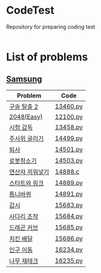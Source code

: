 # CodeTest

Repository for preparing coding test  
<br/>
# List of problems

## [Samsung](https://www.acmicpc.net/workbook/view/1152)
| Problem                                                 | Code                            |
| ------------------------------------------------------- | ------------------------------- |
| [구슬 탈출 2](https://www.acmicpc.net/problem/13460)      | [13460.py](./Python/13460.py)   |
| [2048(Easy)](https://www.acmicpc.net/problem/12100)     | [12100.py](./Python/12100.py)   |
| [시험 감독](https://www.acmicpc.net/problem/3190)         | [13458.py](./Python/13458.py)   |
| [주사위 굴리기](https://www.acmicpc.net/problem/14499)     | [14499.py](./Python/14499.py)   |
| [퇴사](https://www.acmicpc.net/problem/14501)            | [14501.py](./Python/14501.py)   |
| [로봇청소기](https://www.acmicpc.net/problem/14503)        | [14503.py](./Python/14503.py)   |
| [연산자 끼워넣기](https://www.acmicpc.net/problem/14888)    | [14888.c](./C/14888.c)          |
| [스타트와 링크](https://www.acmicpc.net/problem/14889)     | [14889.py](./Python/14889.py)   |
| [톱니바퀴](https://www.acmicpc.net/problem/14891)         | [14891.py](./Python/14891.py)   |
| [감시](https://www.acmicpc.net/problem/15683)            | [15683.py](./Python/15683.py)   |
| [사다리 조작](https://www.acmicpc.net/problem/15684)      | [15684.py](./Python/15684.py)   |
| [드래곤 커브](https://www.acmicpc.net/problem/15685)      | [15685.py](./Python/15685.py)   |
| [치킨 배달](https://www.acmicpc.net/problem/15686)        | [15686.py](./Python/15686.py)   |
| [인구 이동](https://www.acmicpc.net/problem/16234)        | [16234.py](./Python/16234.py)   |
| [나무 재테크](https://www.acmicpc.net/problem/16235)      | [16235.py](./Python/16235.py)   |